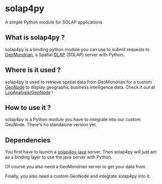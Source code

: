 solap4py
========

A simple Python module for SOLAP applications

## What is solap4py ?

solap4py is a binding python module you can use to submit requests to [GeoMondrian](http://www.spatialytics.org/fr/projets/geomondrian/), a Spatial [OLAP](https://en.wikipedia.org/wiki/Online_analytical_processing) (SOLAP) server with Python.

## Where is it used ?

solap4py is used to retrieve spatial data from GeoMondrian for a custom [GeoNode](http://geonode.org/) to display geographic business intelligence data. Check it out at [LogAnalysis/GeoNode](https://github.com/loganalysis/geonode/) !

## How to use it ?

solap4py is a Python module you have to integrate into our custom GeoNode. There's no standalone version yet.

## Dependencies

You first have to launch a [solap4py-java](https://github.com/loganalysis/solap4py-java) server. Then solap4py will just act as a binding layer to use the java server with Python.

Of course you also need a GeoMondrian server to get your data from.

Finally, you also need a custom GeoNode and integrate solap4py into it.
